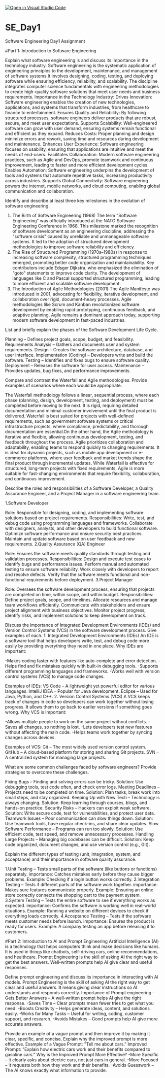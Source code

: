 [![Open in Visual Studio Code](https://classroom.github.com/assets/open-in-vscode-2e0aaae1b6195c2367325f4f02e2d04e9abb55f0b24a779b69b11b9e10269abc.svg)](https://classroom.github.com/online_ide?assignment_repo_id=18385823&assignment_repo_type=AssignmentRepo)
# SE_Day1
Software Engineering Day1 Assignment

#Part 1: Introduction to Software Engineering

Explain what software engineering is and discuss its importance in the technology industry.
Software engineering is the systematic application of engineering principles to the development, maintenance, and management of software systems.It involves designing, coding, testing, and deploying software while ensuring efficiency, reliability, and scalability. The discipline integrates computer science fundamentals with engineering methodologies to create high-quality software solutions that meet user needs and business requirements.
                  Importance in the Technology Industry:
Drives Innovation: Software engineering enables the creation of new technologies, applications, and systems that transform industries, from healthcare to finance to entertainment.
Ensures Quality and Reliability: By following structured processes, software engineers deliver products that are robust, secure, and meet user expectations.
Supports Scalability: Well-engineered software can grow with user demand, ensuring systems remain functional and efficient as they expand.
Reduces Costs: Proper planning and design minimize errors and rework, saving time and resources during development and maintenance.
Enhances User Experience: Software engineering focuses on usability, ensuring that applications are intuitive and meet the needs of end-users.
Facilitates Collaboration: Modern software engineering practices, such as Agile and DevOps, promote teamwork and continuous improvement, leading to faster and more efficient development cycles.
Enables Automation: Software engineering underpins the development of tools and systems that automate repetitive tasks, increasing productivity across industries.
Supports Global Connectivity: Software engineering powers the internet, mobile networks, and cloud computing, enabling global communication and collaboration.

Identify and describe at least three key milestones in the evolution of software engineering.
   1. The Birth of Software Engineering (1968)
The term "Software Engineering" was officially introduced at the NATO Software Engineering Conference in 1968.
This milestone marked the recognition of software development as an engineering discipline, addressing the "software crisis" caused by unreliable and unmanageable software systems.
It led to the adoption of structured development methodologies to improve software reliability and efficiency.
   2. The Rise of Structured Programming (1970s–1980s)
In response to increasing software complexity, structured programming techniques emerged, promoting better code organization and maintainability.
Key contributors include Edsger Dijkstra, who emphasized the elimination of "goto" statements to improve code clarity.
The development of languages like C and Pascal supported structured programming, leading to more efficient and scalable software development.
  3. The Introduction of Agile Methodologies (2001)
The Agile Manifesto was introduced in 2001, advocating for flexibility, iterative development, and collaboration over rigid, document-heavy processes.
Agile methodologies like Scrum and Kanban revolutionized software development by enabling rapid prototyping, continuous feedback, and adaptive planning.
Agile remains a dominant approach today, supporting modern software development in fast-paced industries.


List and briefly explain the phases of the Software Development Life Cycle.

  Planning – Defines project goals, scope, budget, and feasibility.
  Requirements Analysis – Gathers and documents user and system requirements.
  Design – Creates the software architecture, database, and user interface.
  Implementation (Coding) – Developers write and build the software.
  Testing – Identifies and fixes bugs to ensure software quality.
  Deployment – Releases the software for user access.
   Maintenance – Provides updates, bug fixes, and performance improvements.

Compare and contrast the Waterfall and Agile methodologies. Provide examples of scenarios where each would be appropriate.

The Waterfall methodology follows a linear, sequential process, where each phase (planning, design, development, testing, and deployment) must be completed before moving to the next. It is rigid, requiring detailed documentation and minimal customer involvement until the final product is delivered. Waterfall is best suited for projects with well-defined requirements, such as government software systems or critical infrastructure projects, where compliance, predictability, and thorough documentation are essential.On the other hand, the Agile methodology is iterative and flexible, allowing continuous development, testing, and feedback throughout the process. Agile prioritizes collaboration and adaptability, enabling teams to respond quickly to changing requirements. It is ideal for dynamic projects, such as mobile app development or e-commerce platforms, where user feedback and market trends shape the final product through incremental updates.
While Waterfall is effective for structured, long-term projects with fixed requirements, Agile is more suitable for fast-changing environments that require flexibility, collaboration, and continuous improvement.

Describe the roles and responsibilities of a Software Developer, a Quality Assurance Engineer, and a Project Manager in a software engineering team.

  1.Software Developer

Role: Responsible for designing, coding, and implementing software solutions based on project requirements.
Responsibilities:
Write, test, and debug code using programming languages and frameworks.
Collaborate with designers, analysts, and other developers to build functional software.
Optimize software performance and ensure security best practices.
Maintain and update software based on user feedback and new requirements.
  2.Quality Assurance (QA) Engineer

Role: Ensures the software meets quality standards through testing and validation processes.
Responsibilities:
Design and execute test cases to identify bugs and performance issues.
Perform manual and automated testing to ensure software reliability.
Work closely with developers to report and resolve defects.
Verify that the software meets functional and non-functional requirements before deployment.
  3.Project Manager

Role: Oversees the software development process, ensuring that projects are completed on time, within scope, and within budget.
Responsibilities:
Define project goals, scope, and timelines.
Allocate resources and manage team workflows efficiently.
Communicate with stakeholders and ensure project alignment with business objectives.
Monitor project progress, identify risks, and implement solutions to keep development on track.

Discuss the importance of Integrated Development Environments (IDEs) and Version Control Systems (VCS) in the software development process. Give examples of each.
         1. Integrated Development Environments (IDEs)
An IDE is a software tool that helps developers write, test, and debug code more easily by providing everything they need in one place.
 Why IDEs are Important:

-Makes coding faster with features like auto-complete and error detection.
-Helps find and fix mistakes quickly with built-in debugging tools.
-Supports different programming languages and frameworks.
-Works well with version control systems (VCS) to manage code changes.

  Examples of IDEs:
VS Code – A lightweight yet powerful editor for various languages.
IntelliJ IDEA – Popular for Java development.
Eclipse – Used for Java, Python, and C++.
             2. Version Control Systems (VCS)
A VCS keeps track of changes in code so developers can work together without losing progress. It allows them to go back to earlier versions if something goes wrong.
Why VCS is Important:

-Allows multiple people to work on the same project without conflicts.
-Saves all changes, so nothing is lost.
-Lets developers test new features without affecting the main code.
-Helps teams work together by syncing changes across devices.
 
  Examples of VCS:
Git – The most widely used version control system.
GitHub – A cloud-based platform for storing and sharing Git projects.
SVN – A centralized system for managing large projects.


What are some common challenges faced by software engineers? Provide strategies to overcome these challenges.

Fixing Bugs – Finding and solving errors can be tricky.
  Solution: Use debugging tools, test code often, and check error logs.
Meeting Deadlines – Projects need to be completed on time.
  Solution: Plan tasks, break work into small steps, and stay organized.
Keeping Up with New Tech – Technology is always changing.
  Solution: Keep learning through courses, blogs, and hands-on practice.
Security Risks – Hackers can exploit weak software.
  Solution: Write secure code, test for vulnerabilities, and protect user data.
Teamwork Issues – Poor communication can slow things down. 
  Solution: Use teamwork tools, have regular check-ins, and share clear updates.
Slow Software Performance – Programs can run too slowly.
  Solution: Use efficient code, test speed, and remove unnecessary processes.
Handling Large Projects – Managing big codebases can be difficult.
  Solution: Keep code organized, document changes, and use version control (e.g., Git).

Explain the different types of testing (unit, integration, system, and acceptance) and their importance in software quality assurance.

1.Unit Testing – Tests small parts of the software (like buttons or functions) separately.
  importance: Catches mistakes early before they cause bigger problems.
 Example: Checking if a login button works correctly.
2.Integration Testing – Tests if different parts of the software work together.
 importance: Makes sure features communicate properly.
 Example: Ensuring an online store correctly connects the shopping cart to the payment system.
3.System Testing – Tests the entire software to see if everything works as expected.
  importance: Confirms the software is working well in real-world situations.
 Example: Running a website on different devices to check if everything loads correctly.
4.Acceptance Testing – Tests if the software meets customer needs before launch.
  importance: Ensures the product is ready for users.
  Example: A company testing an app before releasing it to customers.


#Part 2: Introduction to AI and Prompt Engineering
Artificial Intelligence (AI) is a technology that helps computers think and make decisions like humans. It is used in things like chatbots, self-driving cars, online recommendations, and healthcare.
Prompt Engineering is the skill of asking AI the right way to get the best answers. Well-written prompts help AI give clear and useful responses.


Define prompt engineering and discuss its importance in interacting with AI models.
Prompt Engineering is the skill of asking AI the right way to get clear and useful answers. It means giving clear instructions so AI understands and responds correctly.
        Importance of Prompt engineering
-Gets Better Answers – A well-written prompt helps AI give the right response.
-Saves Time – Clear prompts mean fewer tries to get what you need.
-Boosts Creativity – Helps generate ideas, content, and solutions easily.
-Works for Many Tasks – Useful for writing, coding, customer support, and research.
-Avoids Mistakes – Good prompts help AI give more accurate answers.


Provide an example of a vague prompt and then improve it by making it clear, specific, and concise. Explain why the improved prompt is more effective.
Example of a Vague Prompt:
 "Tell me about cars."
Improved Prompt:
 "Explain how electric cars work and their benefits compared to gasoline cars."
Why is the Improved Prompt More Effective?
 -More Specific – It clearly asks about electric cars, not just cars in general.
-More Focused – It requests both how they work and their benefits.
-Avoids Guesswork – The AI knows exactly what information to provide.
